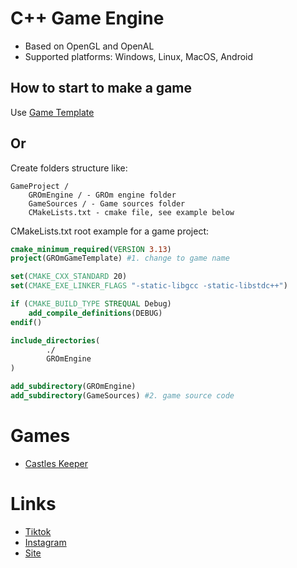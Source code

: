 # C++ Game Engine
- Based on OpenGL and OpenAL
- Supported platforms: Windows, Linux, MacOS, Android

## How to start to make a game
Use [Game Template](https://github.com/Gaikov/GROmGameTemplate)
## Or
Create folders structure like:
```text
GameProject /
    GROmEngine / - GROm engine folder
    GameSources / - Game sources folder
    CMakeLists.txt - cmake file, see example below
```
CMakeLists.txt root example for a game project:

```cmake
cmake_minimum_required(VERSION 3.13)
project(GROmGameTemplate) #1. change to game name

set(CMAKE_CXX_STANDARD 20)
set(CMAKE_EXE_LINKER_FLAGS "-static-libgcc -static-libstdc++")

if (CMAKE_BUILD_TYPE STREQUAL Debug)
    add_compile_definitions(DEBUG)
endif()

include_directories(
        ./
        GROmEngine
)

add_subdirectory(GROmEngine)
add_subdirectory(GameSources) #2. game source code
```
# Games
- [Castles Keeper](https://play.google.com/store/apps/details?id=com.grom.castleskeeper)

# Links
- [Tiktok](https://www.tiktok.com/@gromgames)
- [Instagram](https://www.instagram.com/gromgamesstudio)
- [Site](https://grom-games.com)


